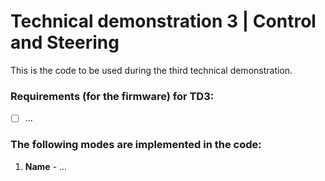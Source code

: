 # Technical demonstration 3 | Control and Steering

This is the code to be used during the third technical demonstration.

### Requirements (for the firmware) for TD3:
- [ ] ...

### The following modes are implemented in the code:
1. **Name** - ...

